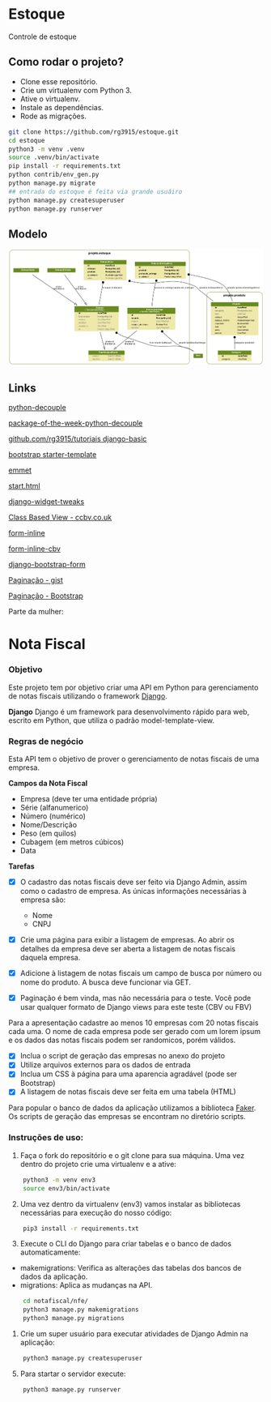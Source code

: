 # Estoque

Controle de estoque


## Como rodar o projeto?

* Clone esse repositório.
* Crie um virtualenv com Python 3.
* Ative o virtualenv.
* Instale as dependências.
* Rode as migrações.

```bash
git clone https://github.com/rg3915/estoque.git
cd estoque
python3 -m venv .venv
source .venv/bin/activate
pip install -r requirements.txt
python contrib/env_gen.py
python manage.py migrate
## entrada do estoque é feita via grande usuáiro
python manage.py createsuperuser
python manage.py runserver
```

## Modelo

![models.png](img/models.png)

## Links

[python-decouple](https://github.com/henriquebastos/python-decouple)

[package-of-the-week-python-decouple](https://simpleisbetterthancomplex.com/2015/11/26/package-of-the-week-python-decouple.html)

[github.com/rg3915/tutoriais django-basic](https://github.com/rg3915/tutoriais/tree/master/django-basic)

[bootstrap starter-template](https://getbootstrap.com/docs/4.0/getting-started/introduction/#starter-template)

[emmet](https://emmet.io/)

[start.html](https://github.com/JTruax/bootstrap-starter-template/blob/master/template/start.html)

[django-widget-tweaks](https://github.com/jazzband/django-widget-tweaks)

[Class Based View - ccbv.co.uk](https://ccbv.co.uk/)

[form-inline](http://felipefrizzo.github.io/post/form-inline/)

[form-inline-cbv](http://felipefrizzo.github.io/post/form-inline-cbv/)

[django-bootstrap-form](https://django-bootstrap-form.readthedocs.io/en/latest/)

[Paginação - gist](https://gist.github.com/rg3915/01ca76f099f431c24bc0536bef83076b)

[Paginação - Bootstrap](https://getbootstrap.com/docs/4.3/components/pagination/)

Parte da mulher:

# Nota Fiscal

###  Objetivo

Este projeto tem por objetivo criar uma API em Python para gerenciamento de notas fiscais utilizando o framework [Django].

**Django**
Django é um framework para desenvolvimento rápido para web, escrito em Python, que utiliza o padrão model-template-view. 

### Regras de negócio

Esta API tem o objetivo de prover o gerenciamento de notas fiscais de uma empresa.

**Campos da Nota Fiscal**

- Empresa (deve ter uma entidade própria)
- Série (alfanumerico)
- Número (numérico)
- Nome/Descrição
- Peso (em quilos)
- Cubagem (em metros cúbicos)
- Data

**Tarefas**

- [x] O cadastro das notas fiscais deve ser feito via Django Admin, assim como o cadastro de empresa. As únicas informações necessárias à empresa são: 
  - Nome
  - CNPJ

- [x] Crie uma página para exibir a listagem de empresas. Ao abrir os detalhes da empresa deve ser aberta a listagem de notas fiscais daquela empresa.

- [x] Adicione à listagem de notas fiscais um campo de busca por número ou nome do produto. A busca deve funcionar via GET.

- [x] Paginação é bem vinda, mas não necessária para o teste.
Você pode usar qualquer formato de Django views para este teste (CBV ou FBV)

Para a apresentação cadastre ao menos 10 empresas com 20 notas fiscais cada uma. O nome de cada empresa pode ser gerado com um lorem ipsum e os dados das notas fiscais podem ser randomicos, porém válidos.

- [x] Inclua o script de geração das empresas no anexo do projeto
- [x] Utilize arquivos externos para os dados de entrada
- [x] Inclua um CSS à página para uma aparencia agradável (pode ser Bootstrap)
- [x] A listagem de notas fiscais deve ser feita em uma tabela (HTML)

Para popular o banco de dados da aplicação utilizamos a biblioteca [Faker]. Os scripts de geração das empresas se encontram no diretório scripts.
### Instruções de uso:

1.  Faça o fork do repositório e o git clone para sua máquina. Uma vez dentro do projeto crie uma virtualenv e a ative:

```bash
    python3 -m venv env3
    source env3/bin/activate
```

2. Uma vez dentro da virtualenv (env3) vamos instalar as bibliotecas necessárias para execução do nosso código:

```bash
    pip3 install -r requirements.txt
```

3. Execute o CLI do Django para criar tabelas e o banco de dados automaticamente:

* makemigrations: Verifica as alterações das tabelas dos bancos de dados da aplicação.
* migrations: Aplica as mudanças na API.
  
```bash
    cd notafiscal/nfe/
    python3 manage.py makemigrations
    python3 manage.py migrations
```

1. Crie um super usuário para executar atividades de Django Admin na aplicação:

```bash
    python3 manage.py createsuperuser
```

5.  Para startar o servidor execute:

```bash
    python3 manage.py runserver
```


[Django]: https://docs.djangoproject.com/en/3.1/
[Faker]: https://faker.readthedocs.io/en/master/index.html#


